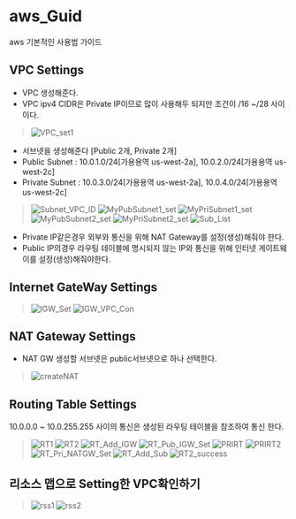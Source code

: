 # aws_Guid
aws 기본적인 사용법 가이드

## VPC Settings
- VPC 생성해준다.
- VPC ipv4 CIDR은 Private IP이므로 많이 사용해두 되지만 조건이 /16 ~/28 사이이다.
> ![VPC_set1](https://github.com/hanmin0512/aws_Guid/assets/37041208/e8497565-ee41-4d63-b9c4-f349136261af)


- 서브넷을 생성해준다 [Public 2개, Private 2개]
- Public Subnet : 10.0.1.0/24[가용용역 us-west-2a], 10.0.2.0/24[가용용역 us-west-2c]
- Private Subnet : 10.0.3.0/24[가용용역 us-west-2a], 10.0.4.0/24[가용용역 us-west-2c]
> ![Subnet_VPC_ID](https://github.com/hanmin0512/aws_Guid/assets/37041208/9d2294c0-8496-4634-963a-0174edeea7ac)
> ![MyPubSubnet1_set](https://github.com/hanmin0512/aws_Guid/assets/37041208/4ec5ed55-b55d-4ace-9ed5-713c60fae9f2)
> ![MyPriSubnet1_set](https://github.com/hanmin0512/aws_Guid/assets/37041208/28e4bdf4-66cf-4e5f-9ed2-2c785170b17d)
> ![MyPubSubnet2_set](https://github.com/hanmin0512/aws_Guid/assets/37041208/5a540985-2e33-4ed5-b2f7-4d279c845702)
> ![MyPriSubnet2_set](https://github.com/hanmin0512/aws_Guid/assets/37041208/08c1b42c-2e1c-433f-abd4-c3fad12fb9d9)
> ![Sub_List](https://github.com/hanmin0512/aws_Guid/assets/37041208/bcc0a9f5-a4e1-4eb8-825e-64b6ab43dedd)
- Private IP같은경우 외부와 통신을 위해 NAT Gateway를 설정(생성)해줘야 한다.
- Public IP의경우 라우팅 테이블에 명시되지 않는 IP와 통신을 위해 인터넷 게이트웨이를 설정(생성)해줘야한다.

## Internet GateWay Settings
> ![IGW_Set](https://github.com/hanmin0512/aws_Guid/assets/37041208/3de8ec57-a79f-411e-bed7-2ef680c55c2f)
> ![IGW_VPC_Con](https://github.com/hanmin0512/aws_Guid/assets/37041208/59413d1d-50ea-4a37-bb9e-682b96d8ddc7)

## NAT Gateway Settings
- NAT GW 생성할 서브넷은 public서브넷으로 하나 선택한다.
> ![createNAT](https://github.com/hanmin0512/aws_Guid/assets/37041208/95ec5f46-2dc3-47f6-b62c-052f086e72b3)

## Routing Table Settings
10.0.0.0 ~ 10.0.255.255 사이의 통신은 생성된 라우팅 테이블을 참조하여 통신 한다.
> ![RT1](https://github.com/hanmin0512/aws_Guid/assets/37041208/8610ac6b-a11e-4649-8876-50f3810792c1)
> ![RT2](https://github.com/hanmin0512/aws_Guid/assets/37041208/e32a9d57-3b2e-4221-b024-a3d33c799a4a) 
> ![RT_Add_IGW](https://github.com/hanmin0512/aws_Guid/assets/37041208/17bc417d-5cc5-4d29-9df8-de91946aa5e6)
> ![RT_Pub_IGW_Set](https://github.com/hanmin0512/aws_Guid/assets/37041208/3816fd15-a6a2-46c1-ab81-8e8d5af5917b)
> ![PRIRT](https://github.com/hanmin0512/aws_Guid/assets/37041208/11832d0d-ffcd-4102-91d8-92573fd25d73)
> ![PRIRT2](https://github.com/hanmin0512/aws_Guid/assets/37041208/edc7eede-dc49-4e57-9442-484691506240)
> ![RT_Pri_NATGW_Set](https://github.com/hanmin0512/aws_Guid/assets/37041208/171d32b6-d681-4c49-9b5c-2a56f960da2a)
> ![RT_Add_Sub](https://github.com/hanmin0512/aws_Guid/assets/37041208/37e36ef0-ea30-4804-985b-b16531de7e8d)
> ![RT2_success](https://github.com/hanmin0512/aws_Guid/assets/37041208/a80eb113-1e01-4c77-80bf-32b8c4fed848)

## 리소스 맵으로 Setting한 VPC확인하기
> ![rss1](https://github.com/hanmin0512/aws_Guid/assets/37041208/87680c79-4bc4-44bc-83dc-31f319909e6a)
> ![rss2](https://github.com/hanmin0512/aws_Guid/assets/37041208/8b78c951-cc82-40cf-8d3e-79f6bfdef93f)

